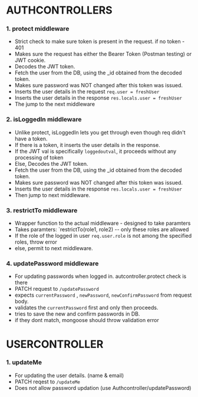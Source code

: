 # AUTHCONTROLLERS

### 1. protect middleware

- Strict check to make sure token is present in the request. if no token - 401
- Makes sure the request has either the Bearer Token (Postman testing) or JWT cookie.
- Decodes the JWT token.
- Fetch the user from the DB, using the \_id obtained from the decoded token.
- Makes sure password was NOT changed after this token was issued.
- Inserts the user details in the request `req.user = freshUser`
- Inserts the user details in the response `res.locals.user = freshUser`
- The jump to the next middleware

### 2. isLoggedIn middleware

- Unlike protect, isLoggedIn lets you get through even though req didn't have a token.
- If there is a token, it inserts the user details in the response.
- If the JWT val is specifically `loggedoutval`, it proceeds without any processing of token
- Else, Decodes the JWT token.
- Fetch the user from the DB, using the \_id obtained from the decoded token.
- Makes sure password was NOT changed after this token was issued.
- Inserts the user details in the response `res.locals.user = freshUser`
- Then jump to next middleware.

### 3. restrictTo middleware

- Wrapper function to the actual middleware - designed to take paramters
- Takes paramters: `restrictTo(role1, role2) -- only these roles are allowed
- If the role of the logged in user `req.user.role` is not among the specified roles, throw error
- else, permit to next middleware.

### 4. updatePassword middleware

- For updating passwords when logged in. autcontroller.protect check is there
- PATCH request to `/updatePassword`
- expects `currentPassword` , `newPassword`, `newConfirmPassword` from request body.
- validates the `currentPassword` first and only then proceeds.
- tries to save the new and confirm passwords in DB.
- if they dont match, mongoose should throw validation error

# USERCONTROLLER

### 1. updateMe

- For updating the user details. (name & email)
- PATCH reqest to `/updateMe`
- Does not allow password updation (use Authcontroller/updatePassword)

<!--
Issues
======
implement feature: password updation from updateMe
issue with logging out in /me page
-->
